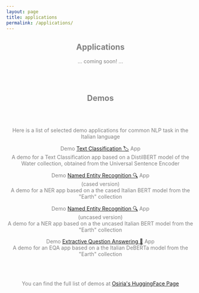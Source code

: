 ```yaml
---
layout: page
title: applications
permalink: /applications/
---
```


<center><h2><span style="color:grey">Applications</span></h2></center>

<center><p><span style="color:grey">... coming soon! ...</span></p></center>

<br>
<br>

<center><h2><span style="color:grey">Demos</span></h2></center>

<br>
<br>

<center><p><span style="color:grey">Here is a list of selected demo applications for common NLP task in the Italian language</span></p></center>

<center><p><span style="color:grey">Demo <a href="https://francesco-russo-githubber.github.io/trials/demo_text_classification/">Text Classification 🏷️</a> App<br>A demo for a Text Classification app based on a DistilBERT model of the Water collection, obtained from the Universal Sentence Encoder</span></p></center>

<center><p><span style="color:grey">Demo <a href="https://www.linkedin.com/in/francesco-russo-32a1901b4/">Named Entity Recognition 🔍</a> App<br>(cased version)<br>A demo for a NER app based on a the cased Italian BERT model from the "Earth" collection</span></p></center>

<center><p><span style="color:grey">Demo <a href="https://francesco-russo-githubber.github.io/trials/demo_uncased_ner/">Named Entity Recognition 🔍</a> App<br>(uncased version)<br>A demo for a NER app based on a the uncased Italian BERT model from the "Earth" collection</span></p></center>

<center><p><span style="color:grey">Demo <a href="https://francesco-russo-githubber.github.io/trials/demo_cased_ner/">Extractive Question Answering 🎯</a> App<br>A demo for an EQA app based on a the Italian DeBERTa model from the "Earth" collection</span></p></center>

<br>
<br>

<center><p><span style="color:grey">You can find the full list of demos at <a href="https://huggingface.co/osiria">Osiria's HuggingFace Page</a></span></p></center>
